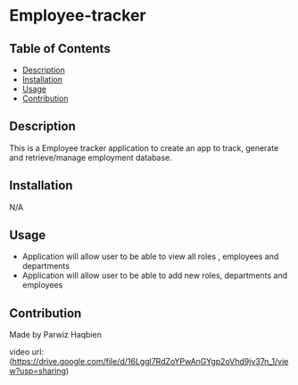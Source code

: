 # Employee-tracker

## Table of Contents
- [Description](#description)
- [Installation](#installation)
- [Usage](#usage)
- [Contribution](#contribution)

## Description
This is a Employee tracker application to create an app to track, generate and retrieve/manage employment database.

## Installation
N/A

## Usage
- Application will allow user to be able to view all roles , employees and departments
- Application will allow user to be able to add new roles, departments and employees

## Contribution
Made by Parwiz Haqbien

video url: (https://drive.google.com/file/d/16Lggl7RdZoYPwAnGYgp2oVhd9jv37n_1/view?usp=sharing)